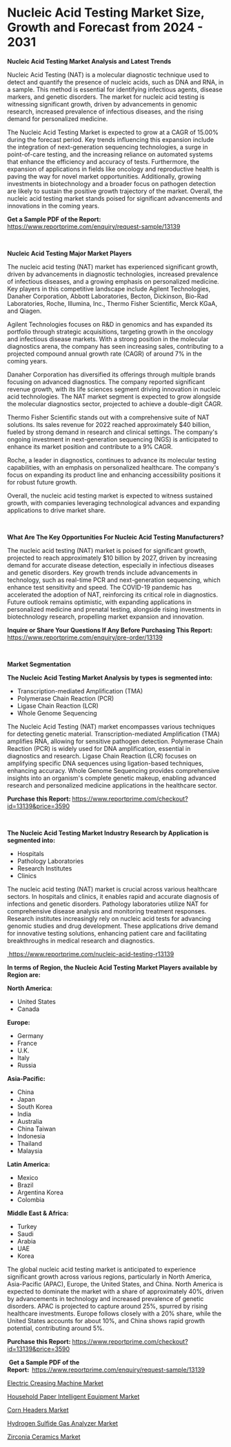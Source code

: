 <p><h1>Nucleic Acid Testing Market Size, Growth and Forecast from 2024 - 2031</h1></p><p><strong>Nucleic Acid Testing Market Analysis and Latest Trends</strong></p>
<p><p>Nucleic Acid Testing (NAT) is a molecular diagnostic technique used to detect and quantify the presence of nucleic acids, such as DNA and RNA, in a sample. This method is essential for identifying infectious agents, disease markers, and genetic disorders. The market for nucleic acid testing is witnessing significant growth, driven by advancements in genomic research, increased prevalence of infectious diseases, and the rising demand for personalized medicine.</p><p>The Nucleic Acid Testing Market is expected to grow at a CAGR of 15.00% during the forecast period. Key trends influencing this expansion include the integration of next-generation sequencing technologies, a surge in point-of-care testing, and the increasing reliance on automated systems that enhance the efficiency and accuracy of tests. Furthermore, the expansion of applications in fields like oncology and reproductive health is paving the way for novel market opportunities. Additionally, growing investments in biotechnology and a broader focus on pathogen detection are likely to sustain the positive growth trajectory of the market. Overall, the nucleic acid testing market stands poised for significant advancements and innovations in the coming years.</p></p>
<p><strong>Get a Sample PDF of the Report:&nbsp;</strong> <a href="https://www.reportprime.com/enquiry/request-sample/13139?utm_campaign=12&utm_medium=2&utm_source=Github&utm_content=ia&utm_term=28102024&utm_id=nucleic-acid-testing">https://www.reportprime.com/enquiry/request-sample/13139</a></p>
<p>&nbsp;</p>
<p><strong>Nucleic Acid Testing Major Market Players</strong></p>
<p><p>The nucleic acid testing (NAT) market has experienced significant growth, driven by advancements in diagnostic technologies, increased prevalence of infectious diseases, and a growing emphasis on personalized medicine. Key players in this competitive landscape include Agilent Technologies, Danaher Corporation, Abbott Laboratories, Becton, Dickinson, Bio-Rad Laboratories, Roche, Illumina, Inc., Thermo Fisher Scientific, Merck KGaA, and Qiagen.</p><p>Agilent Technologies focuses on R&D in genomics and has expanded its portfolio through strategic acquisitions, targeting growth in the oncology and infectious disease markets. With a strong position in the molecular diagnostics arena, the company has seen increasing sales, contributing to a projected compound annual growth rate (CAGR) of around 7% in the coming years.</p><p>Danaher Corporation has diversified its offerings through multiple brands focusing on advanced diagnostics. The company reported significant revenue growth, with its life sciences segment driving innovation in nucleic acid technologies. The NAT market segment is expected to grow alongside the molecular diagnostics sector, projected to achieve a double-digit CAGR.</p><p>Thermo Fisher Scientific stands out with a comprehensive suite of NAT solutions. Its sales revenue for 2022 reached approximately $40 billion, fueled by strong demand in research and clinical settings. The company's ongoing investment in next-generation sequencing (NGS) is anticipated to enhance its market position and contribute to a 9% CAGR.</p><p>Roche, a leader in diagnostics, continues to advance its molecular testing capabilities, with an emphasis on personalized healthcare. The company's focus on expanding its product line and enhancing accessibility positions it for robust future growth.</p><p>Overall, the nucleic acid testing market is expected to witness sustained growth, with companies leveraging technological advances and expanding applications to drive market share.</p></p>
<p>&nbsp;</p>
<p><strong>What Are The Key Opportunities For Nucleic Acid Testing Manufacturers?</strong></p>
<p><p>The nucleic acid testing (NAT) market is poised for significant growth, projected to reach approximately $10 billion by 2027, driven by increasing demand for accurate disease detection, especially in infectious diseases and genetic disorders. Key growth trends include advancements in technology, such as real-time PCR and next-generation sequencing, which enhance test sensitivity and speed. The COVID-19 pandemic has accelerated the adoption of NAT, reinforcing its critical role in diagnostics. Future outlook remains optimistic, with expanding applications in personalized medicine and prenatal testing, alongside rising investments in biotechnology research, propelling market expansion and innovation.</p></p>
<p><strong>Inquire or Share Your Questions If Any Before Purchasing This Report:</strong> <a href="https://www.reportprime.com/enquiry/pre-order/13139?utm_campaign=12&utm_medium=2&utm_source=Github&utm_content=ia&utm_term=28102024&utm_id=nucleic-acid-testing">https://www.reportprime.com/enquiry/pre-order/13139</a></p>
<p>&nbsp;</p>
<p><strong>Market Segmentation</strong></p>
<p><strong>The Nucleic Acid Testing Market Analysis by types is segmented into:</strong></p>
<p><ul><li>Transcription-mediated Amplification (TMA)</li><li>Polymerase Chain Reaction (PCR)</li><li>Ligase Chain Reaction (LCR)</li><li>Whole Genome Sequencing</li></ul></p>
<p><p>The Nucleic Acid Testing (NAT) market encompasses various techniques for detecting genetic material. Transcription-mediated Amplification (TMA) amplifies RNA, allowing for sensitive pathogen detection. Polymerase Chain Reaction (PCR) is widely used for DNA amplification, essential in diagnostics and research. Ligase Chain Reaction (LCR) focuses on amplifying specific DNA sequences using ligation-based techniques, enhancing accuracy. Whole Genome Sequencing provides comprehensive insights into an organism's complete genetic makeup, enabling advanced research and personalized medicine applications in the healthcare sector.</p></p>
<p><strong>Purchase this Report:&nbsp;</strong><a href="https://www.reportprime.com/checkout?id=13139&price=3590&utm_campaign=12&utm_medium=2&utm_source=Github&utm_content=ia&utm_term=28102024&utm_id=nucleic-acid-testing">https://www.reportprime.com/checkout?id=13139&price=3590</a></p>
<p>&nbsp;</p>
<p><strong>The Nucleic Acid Testing Market Industry Research by Application is segmented into:</strong></p>
<p><ul><li>Hospitals</li><li>Pathology Laboratories</li><li>Research Institutes</li><li>Clinics</li></ul></p>
<p><p>The nucleic acid testing (NAT) market is crucial across various healthcare sectors. In hospitals and clinics, it enables rapid and accurate diagnosis of infections and genetic disorders. Pathology laboratories utilize NAT for comprehensive disease analysis and monitoring treatment responses. Research institutes increasingly rely on nucleic acid tests for advancing genomic studies and drug development. These applications drive demand for innovative testing solutions, enhancing patient care and facilitating breakthroughs in medical research and diagnostics.</p></p>
<p><a href="https://www.reportprime.com/nucleic-acid-testing-r13139?utm_campaign=12&utm_medium=2&utm_source=Github&utm_content=ia&utm_term=28102024&utm_id=nucleic-acid-testing">&nbsp;https://www.reportprime.com/nucleic-acid-testing-r13139</a></p>
<p><strong>In terms of Region, the Nucleic Acid Testing Market Players available by Region are:</strong></p>
<p>
    <p> <strong> North America: </strong>
        <ul>
            <li>United States</li>
            <li>Canada</li>
        </ul>
        </p> 
    <p> <strong> Europe: </strong>
        <ul>
            <li>Germany</li>
            <li>France</li>
            <li>U.K.</li>
            <li>Italy</li>
            <li>Russia</li>
        </ul>
        </p> 
    <p> <strong> Asia-Pacific: </strong>
        <ul>
            <li>China</li>
            <li>Japan</li>
            <li>South Korea</li>
            <li>India</li>
            <li>Australia</li>
            <li>China Taiwan</li>
            <li>Indonesia</li>
            <li>Thailand</li>
            <li>Malaysia</li>
        </ul>
        </p> 
    <p> <strong> Latin America: </strong>
        <ul>
            <li>Mexico</li>
            <li>Brazil</li>
            <li>Argentina Korea</li>
            <li>Colombia</li>
        </ul>
        </p> 
    <p> <strong> Middle East & Africa: </strong>
        <ul>
            <li>Turkey</li>
            <li>Saudi</li>
            <li>Arabia</li>
            <li>UAE</li>
            <li>Korea</li>
        </ul>
    </p>
    </p>
<p><p>The global nucleic acid testing market is anticipated to experience significant growth across various regions, particularly in North America, Asia-Pacific (APAC), Europe, the United States, and China. North America is expected to dominate the market with a share of approximately 40%, driven by advancements in technology and increased prevalence of genetic disorders. APAC is projected to capture around 25%, spurred by rising healthcare investments. Europe follows closely with a 20% share, while the United States accounts for about 10%, and China shows rapid growth potential, contributing around 5%.</p></p>
<p><strong>Purchase this Report: </strong><a href="https://www.reportprime.com/checkout?id=13139&price=3590&utm_campaign=12&utm_medium=2&utm_source=Github&utm_content=ia&utm_term=28102024&utm_id=nucleic-acid-testing">https://www.reportprime.com/checkout?id=13139&price=3590</a></p>
<p>&nbsp;<strong>Get a Sample PDF of the Report:&nbsp;&nbsp;</strong><a href="https://www.reportprime.com/enquiry/request-sample/13139?utm_campaign=12&utm_medium=2&utm_source=Github&utm_content=ia&utm_term=28102024&utm_id=nucleic-acid-testing">https://www.reportprime.com/enquiry/request-sample/13139</a></p>
<p><strong></strong></p>
<p><p><a href="https://github.com/shauntarfpso/Market-Research-Report-List-1/blob/main/electric-creasing-machine-market.md?utm_campaign=12&utm_medium=2&utm_source=Github&utm_content=ia&utm_term=28102024&utm_id=nucleic-acid-testing">Electric Creasing Machine Market</a></p><p><a href="https://issuu.com/reportprime-2/docs/household-paper-intelligent-equipme_9eabc7e7615427?utm_campaign=12&utm_medium=2&utm_source=Github&utm_content=ia&utm_term=28102024&utm_id=nucleic-acid-testing">Household Paper Intelligent Equipment Market</a></p><p><a href="https://www.linkedin.com/pulse/corn-heade-petal-research-yjmff?utm_campaign=12&utm_medium=2&utm_source=Github&utm_content=ia&utm_term=28102024&utm_id=nucleic-acid-testing">Corn Headers Market</a></p><p><a href="https://github.com/GenaGaines34/Market-Research-Report-List-1/blob/main/hydrogen-sulfide-gas-analyzer-market.md?utm_campaign=12&utm_medium=2&utm_source=Github&utm_content=ia&utm_term=28102024&utm_id=nucleic-acid-testing">Hydrogen Sulfide Gas Analyzer Market</a></p><p><a href="https://www.linkedin.com/pulse/zirconia-ceramics-market-outlook-complete-industry-analysis-sssqe?utm_campaign=12&utm_medium=2&utm_source=Github&utm_content=ia&utm_term=28102024&utm_id=nucleic-acid-testing">Zirconia Ceramics Market</a></p></p>